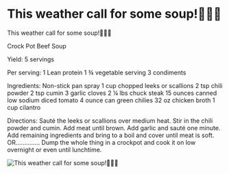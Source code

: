 # This weather call for some soup!🍂🍁🍂

This weather call for some soup!🍂🍁🍂

Crock Pot Beef Soup

Yield:
5 servings

Per serving:
1 Lean protein
1 ¾ vegetable serving
3 condiments

Ingredients:
Non-stick pan spray
1 cup chopped leeks or scallions
2 tsp chili powder
2 tsp cumin
3 garlic cloves
2 ¼ lbs chuck steak
15 ounces canned low sodium diced tomato
4 ounce can green chilies
32 oz chicken broth
1 cup cilantro

Directions:
Sauté the leeks or scallions over medium heat. Stir in the chili powder and cumin. Add meat until brown. Add garlic and sauté one minute. Add remaining ingredients and bring to a boil and cover until meat is soft.
OR.............. Dump the whole thing in a crockpot and cook it on low overnight or even until lunchtime.

![This weather call for some soup!🍂🍁🍂](images/This%20weather%20call%20for%20some%20soup!🍂🍁🍂.png)

